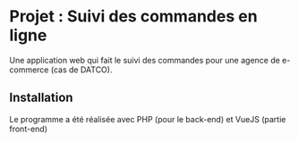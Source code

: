 # Projet : Suivi des commandes en ligne
Une application web qui fait le suivi des commandes pour une agence de e-commerce (cas de DATCO).

## Installation
Le programme a été réalisée avec PHP (pour le back-end) et VueJS (partie front-end)

